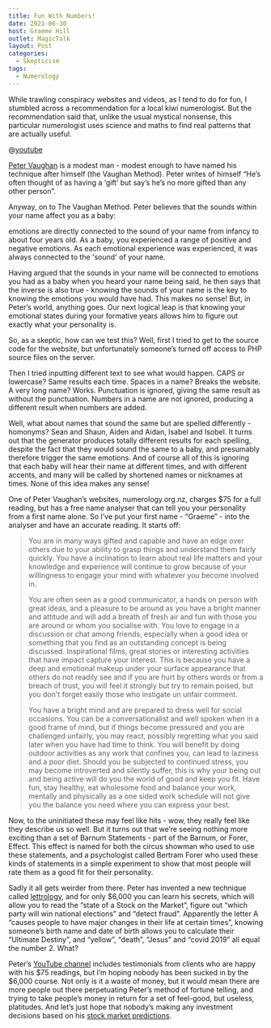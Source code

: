 ```yaml
---
title: Fun With Numbers!
date: 2021-06-30
host: Graeme Hill
outlet: MagicTalk
layout: Post
categories:
  - Skepticism
tags:
  - Numerology
---
```


While trawling conspiracy websites and videos, as I tend to do for fun, I stumbled across a recommendation for a local kiwi numerologist. But the recommendation said that, unlike the usual mystical nonsense, this particular numerologist uses science and maths to find real patterns that are actually useful.

<!-- more -->

@[youtube](https://youtu.be/Rq06A1ielMU?t=60)

[Peter Vaughan](https://www.petervaughan.net/) is a modest man - modest enough to have named his technique after himself (the Vaughan Method). Peter writes of himself “He’s often thought of as having a ‘gift’ but say’s he’s no more gifted than any other person”.

Anyway, on to The Vaughan Method. Peter believes that the sounds within your name affect you as a baby:

emotions are directly connected to the sound of your name from infancy to about four years old. As a baby, you experienced a range of positive and negative emotions. As each emotional experience was experienced, it was always connected to the 'sound' of your name.

Having argued that the sounds in your name will be connected to emotions you had as a baby when you heard your name being said, he then says that the inverse is also true - knowing the sounds of your name is the key to knowing the emotions you would have had. This makes no sense! But, in Peter’s world, anything goes. Our next logical leap is that knowing your emotional states during your formative years allows him to figure out exactly what your personality is.

So, as a skeptic, how can we test this? Well, first I tried to get to the source code for the website, but unfortunately someone’s turned off access to PHP source files on the server.

Then I tried inputting different text to see what would happen. CAPS or lowercase? Same results each time. Spaces in a name? Breaks the website. A very long name? Works. Punctuation is ignored, giving the same result as without the punctuation. Numbers in a name are not ignored, producing a different result when numbers are added.

Well, what about names that sound the same but are spelled differently - homonyms? Sean and Shaun, Aiden and Aidan, Isabel and Isobel. It turns out that the generator produces totally different results for each spelling, despite the fact that they would sound the same to a baby, and presumably therefore trigger the same emotions. And of course all of this is ignoring that each baby will hear their name at different times, and with different accents, and many will be called by shortened names or nicknames at times. None of this idea makes any sense!

One of Peter Vaughan’s websites, numerology.org.nz, charges $75 for a full reading, but has a free name analyser that can tell you your personality from a first name alone. So I’ve put your first name - “Graeme” - into the analyser and have an accurate reading. It starts off:

> You are in many ways gifted and capable and have an edge over others due to your ability to grasp things and understand them fairly quickly. You have a inclination to learn about real life matters and your knowledge and experience will continue to grow because of your willingness to engage your mind with whatever you become involved in.
>
> You are often seen as a good communicator, a hands on person with great ideas, and a pleasure to be around as you have a bright manner and attitude and will add a breath of fresh air and fun with those you are around or whom you socialise with. You love to engage in a discussion or chat among friends, especially when a good idea or something that you find as an outstanding concept is being discussed. Inspirational films, great stories or interesting activities that have impact capture your interest. This is because you have a deep and emotional makeup under your surface appearance that others do not readily see and if you are hurt by others words or from a breach of trust, you will feel it strongly but try to remain poised, but you don't forget easily those who instigate un unfair comment.
>
> You have a bright mind and are prepared to dress well for social occasions. You can be a conversationalist and well spoken when in a good frame of mind, but if things become pressured and you are challenged unfairly, you may react, possibly regretting what you said later when you have had time to think. You will benefit by doing outdoor activities as any work that confines you, can lead to laziness and a poor diet. Should you be subjected to continued stress, you may become introverted and silently suffer, this is why your being out and being active will do you the world of good and keep you fit. Have fun, stay healthy, eat wholesome food and balance your work, mentally and physically as a one sided work schedule will not give you the balance you need where you can express your best.

Now, to the uninitiated these may feel like hits - wow, they really feel like they describe us so well. But it turns out that we’re seeing nothing more exciting than a set of Barnum Statements - part of the Barnum, or Forer, Effect. This effect is named for both the circus showman who used to use these statements, and a psychologist called Bertram Forer who used these kinds of statements in a simple experiment to show that most people will rate them as a good fit for their personality.

Sadly it all gets weirder from there. Peter has invented a new technique called [lettrology](https://www.petervaughan.net/introduction-to-lettrology/), and for only $6,000 you can learn his secrets, which will allow you to read the “state of a Stock on the Market”, figure out “which party will win national elections” and “detect fraud”. Apparently the letter A “causes people to have major changes in their life at certain times”, knowing someone’s birth name and date of birth allows you to calculate their “Ultimate Destiny”, and “yellow”, “death”, “Jesus” and “covid 2019” all equal the number 2. What?

Peter’s [YouTube channel](https://www.youtube.com/channel/UCgA94U5pUrZAGiGKZL-ZqYQ) includes testimonials from clients who are happy with his $75 readings, but I’m hoping nobody has been sucked in by the $6,000 course. Not only is it a waste of money, but it would mean there are more people out there perpetuating Peter’s method of fortune telling, and trying to take people’s money in return for a set of feel-good, but useless, platitudes. And let’s just hope that nobody’s making any investment decisions based on his [stock market predictions](https://www.petervaughan.net/stockflow/).
